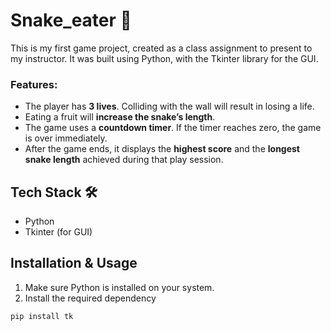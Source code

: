 # Snake_eater 🐍
This is my first game project, created as a class assignment to present to my instructor.   It was built using Python, with the Tkinter library for the GUI.

### Features:
- The player has **3 lives**. Colliding with the wall will result in losing a life.
- Eating a fruit will **increase the snake’s length**.
- The game uses a **countdown timer**. If the timer reaches zero, the game is over immediately.
- After the game ends, it displays the **highest score** and the **longest snake length** achieved during that play session.

## Tech Stack 🛠
- Python
- Tkinter (for GUI)

## Installation & Usage
1. Make sure Python is installed on your system.
2. Install the required dependency
```bash
pip install tk
